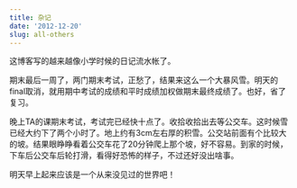 ```yaml
---
title: 杂记
date: '2012-12-20'
slug: all-others
---
```

这博客写的越来越像小学时候的日记流水帐了。

期末最后一周了，两门期末考试，正愁了，结果来这么一个大暴风雪。明天的final取消，就用期中考试的成绩和平时成绩加权做期末最终成绩了。也好，省了复习。

晚上TA的课期末考试，考试完已经快十点了。收拾收拾出去等公交车。这时候雪已经大约下了两个小时了。地上约有3cm左右厚的积雪。公交站前面有个比较大的坡。结果眼睁睁看着公交车花了20分钟爬上那个坡，好不容易。到家的时候，下车后公交车后轮打滑，看得好恐怖的样子，不过还好没出啥事。

明天早上起来应该是一个从来没见过的世界吧！
